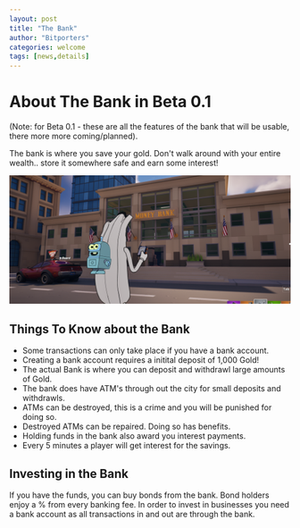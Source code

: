 ```yaml
---
layout: post
title: "The Bank"
author: "Bitporters"
categories: welcome
tags: [news,details]
---
```


# About The Bank in Beta 0.1

(Note: for Beta 0.1 - these are all the features of the bank that will be usable, there more more coming/planned).

The bank is where you save your gold.  Don't walk around with your entire wealth.. store it somewhere safe and earn some interest!  

<img src="img/posts/fortnov_dec10th_2023_bank.png" class="img-responsive img-centered" alt="Bank, Outside">

## Things To Know about the Bank

* Some transactions can only take place if you have a bank account.
* Creating a bank account requires a initital deposit of 1,000 Gold!
* The actual Bank is where you can deposit and withdrawl large amounts of Gold.  
* The bank does have ATM's through out the city for small deposits and withdrawls.
* ATMs can be destroyed, this is a crime and you will be punished for doing so.
* Destroyed ATMs can be repaired.  Doing so has benefits.
* Holding funds in the bank also award you interest payments.  
* Every 5 minutes a player will get interest for the savings.

## Investing in the Bank

If you have the funds, you can buy bonds from the bank.  Bond holders enjoy a % from every banking fee.  In order to invest in businesses you need a bank account as all transactions in and out are through the bank.